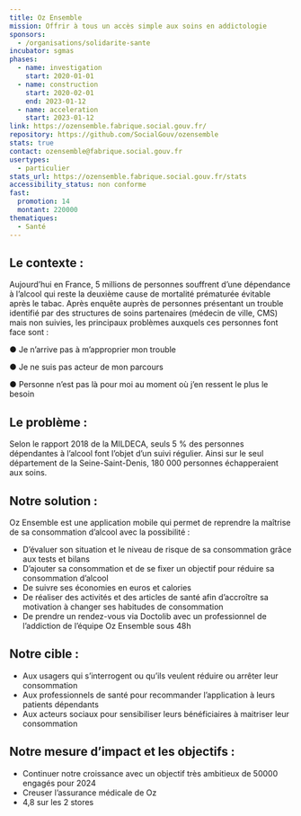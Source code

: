 ```yaml
---
title: Oz Ensemble
mission: Offrir à tous un accès simple aux soins en addictologie
sponsors:
  - /organisations/solidarite-sante
incubator: sgmas
phases:
  - name: investigation
    start: 2020-01-01
  - name: construction
    start: 2020-02-01
    end: 2023-01-12
  - name: acceleration
    start: 2023-01-12
link: https://ozensemble.fabrique.social.gouv.fr/
repository: https://github.com/SocialGouv/ozensemble
stats: true
contact: ozensemble@fabrique.social.gouv.fr
usertypes:
  - particulier
stats_url: https://ozensemble.fabrique.social.gouv.fr/stats
accessibility_status: non conforme
fast:
  promotion: 14
  montant: 220000
thematiques:
  - Santé
---
```

##  Le contexte : 

Aujourd’hui en France, 5 millions de personnes souffrent d’une dépendance à l’alcool qui reste la deuxième cause de mortalité prématurée évitable après le tabac.
Après enquête auprès de personnes présentant un trouble identifié par des structures de soins partenaires (médecin de ville, CMS) mais non suivies, les principaux problèmes auxquels ces personnes font face sont :

●	Je n’arrive pas à m’approprier mon trouble

●	Je ne suis pas acteur de mon parcours

●	Personne n’est pas là pour moi au moment où j’en ressent le plus le besoin


## Le problème : 

Selon le rapport 2018 de la MILDECA, seuls 5 % des personnes dépendantes à l’alcool font l’objet d’un suivi régulier. Ainsi sur le seul département de la Seine-Saint-Denis, 180 000 personnes échapperaient aux soins.

## Notre solution : 

Oz Ensemble est une application mobile qui permet de reprendre la maîtrise de sa consommation d’alcool avec la possibilité :
-	D’évaluer son situation et le niveau de risque de sa consommation grâce aux tests et bilans
-	D’ajouter sa consommation et de se fixer un objectif pour réduire sa consommation d’alcool 
-	De suivre ses économies en euros et calories
-	De réaliser des activités et des articles de santé afin d’accroître sa motivation à changer ses habitudes de consommation
-	De prendre un rendez-vous via Doctolib avec un professionnel de l’addiction de l’équipe Oz Ensemble sous 48h

## Notre cible : 

-	Aux usagers qui s’interrogent ou qu’ils veulent réduire ou arrêter leur consommation
-	Aux professionnels de santé pour recommander l’application à leurs patients dépendants
-	Aux acteurs sociaux pour sensibiliser leurs bénéficiaires à maitriser leur consommation

## Notre mesure d’impact et les objectifs : 

-	Continuer notre croissance avec un objectif très ambitieux de 50000 engagés pour 2024
-	Creuser l’assurance médicale de Oz 
-	4,8 sur les 2 stores